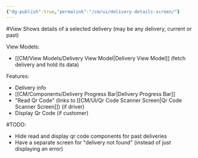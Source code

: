 ```yaml
---
{"dg-publish":true,"permalink":"/cm/ui/delivery-details-screen/"}
---
```


#View
Shows details of a selected delivery (may be any delivery, current or past)

View Models: 
- [[CM/View Models/Delivery View Model\|Delivery View Model]] (fetch delivery and hold its data)

Features:
- Delivery info
- [[CM/Components/Delivery Progress Bar\|Delivery Progress Bar]]
- "Read Qr Code" (links to [[CM/UI/Qr Code Scanner Screen\|Qr Code Scanner Screen]]) (if driver)
- Display Qr Code (if customer)

#TODO:
- Hide read and display qr code components for past deliveries
- Have a separate screen for "delivery not found" (instead of just displaying an error)